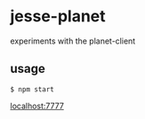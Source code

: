 # jesse-planet
experiments with the planet-client

## usage
```shell
$ npm start
```
[localhost:7777](http://localhost:7777)

